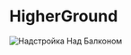 # HigherGround

![Надстройка Над Балконом](blob:https://github.com/b44528a5-77f5-4c38-b66a-bfb47ec245ef)
